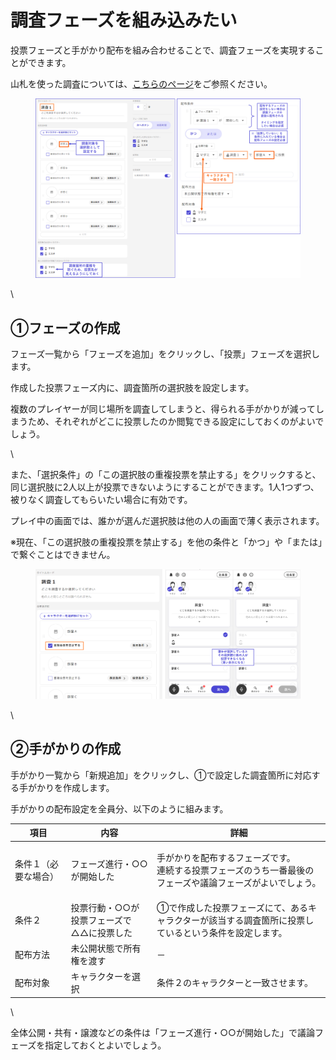 # 調査フェーズを組み込みたい

投票フェーズと手がかり配布を組み合わせることで、調査フェーズを実現することができます。

山札を使った調査については、[こちらのページ](../basic-features/decks.md)をご参照ください。

<figure><img src="../.gitbook/assets/image (4) (1) (1).png" alt=""><figcaption></figcaption></figure>

\\

## ①フェーズの作成

フェーズ一覧から「フェーズを追加」をクリックし、「投票」フェーズを選択します。

作成した投票フェーズ内に、調査箇所の選択肢を設定します。

複数のプレイヤーが同じ場所を調査してしまうと、得られる手がかりが減ってしまうため、それぞれがどこに投票したのか閲覧できる設定にしておくのがよいでしょう。

\\

また、「選択条件」の「この選択肢の重複投票を禁止する」をクリックすると、同じ選択肢に2人以上が投票できないようにすることができます。1人1つずつ、被りなく調査してもらいたい場合に有効です。

プレイ中の画面では、誰かが選んだ選択肢は他の人の画面で薄く表示されます。

※現在、「この選択肢の重複投票を禁止する」を他の条件と「かつ」や「または」で繋ぐことはできません。

<figure><img src="../.gitbook/assets/image (126).png" alt=""><figcaption></figcaption></figure>

\\

## ②手がかりの作成

手がかり一覧から「新規追加」をクリックし、①で設定した調査箇所に対応する手がかりを作成します。

手がかりの配布設定を全員分、以下のように組みます。

| 項目         | 内容                     | 詳細                                                               |
| ---------- | ---------------------- | ---------------------------------------------------------------- |
| 条件１（必要な場合） | フェーズ進行・○○が開始した         | <p>手がかりを配布するフェーズです。<br>連続する投票フェーズのうち一番最後のフェーズや議論フェーズがよいでしょう。</p> |
| 条件２        | 投票行動・○○が投票フェーズで△△に投票した | ①で作成した投票フェーズにて、あるキャラクターが該当する調査箇所に投票しているという条件を設定します。              |
| 配布方法　　     | 未公開状態で所有権を渡す           | －                                                                |
| 配布対象       | キャラクターを選択              | 条件２のキャラクターと一致させます。                                               |

\\

全体公開・共有・譲渡などの条件は「フェーズ進行・○○が開始した」で議論フェーズを指定しておくとよいでしょう。
